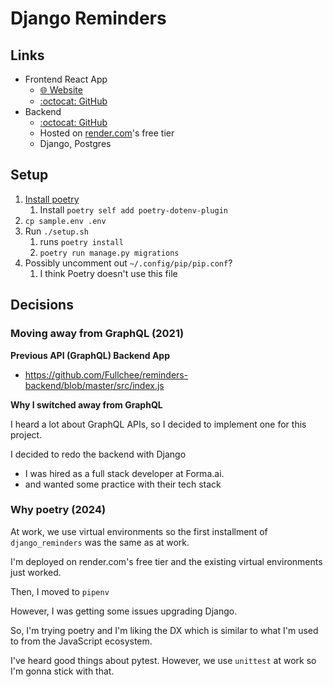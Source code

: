 # Django Reminders

## Links

- Frontend React App
  - [🌐︎ Website](https://fullchee-reminders.netlify.app/)
  - [:octocat: GitHub](https://github.com/Fullchee/reminders-frontend)
- Backend
  - [:octocat: GitHub](https://github.com/Fullchee/django_reminders)
  - Hosted on [render.com](render.com)'s free tier
  - Django, Postgres

## Setup

1. [Install poetry](https://python-poetry.org/docs/)
   1. Install `poetry self add poetry-dotenv-plugin`
2. `cp sample.env .env`
3. Run `./setup.sh`
   1. runs `poetry install`
   2. `poetry run manage.py migrations`
4. Possibly uncomment out `~/.config/pip/pip.conf`?
   1. I think Poetry doesn't use this file

## Decisions

### Moving away from GraphQL (2021)

**Previous API (GraphQL) Backend App**

- https://github.com/Fullchee/reminders-backend/blob/master/src/index.js

**Why I switched away from GraphQL**

I heard a lot about GraphQL APIs, so I decided to implement one for this project.

I decided to redo the backend with Django

- I was hired as a full stack developer at Forma.ai.
- and wanted some practice with their tech stack

### Why poetry (2024)

At work, we use virtual environments so the first installment of `django_reminders` was the same as at work.

I'm deployed on render.com's free tier and the existing virtual environments just worked.

Then, I moved to `pipenv`

However, I was getting some issues upgrading Django.

So, I'm trying poetry and I'm liking the DX which is similar to what I'm used to from the JavaScript ecosystem.

I've heard good things about pytest. However, we use `unittest` at work so I'm gonna stick with that.
